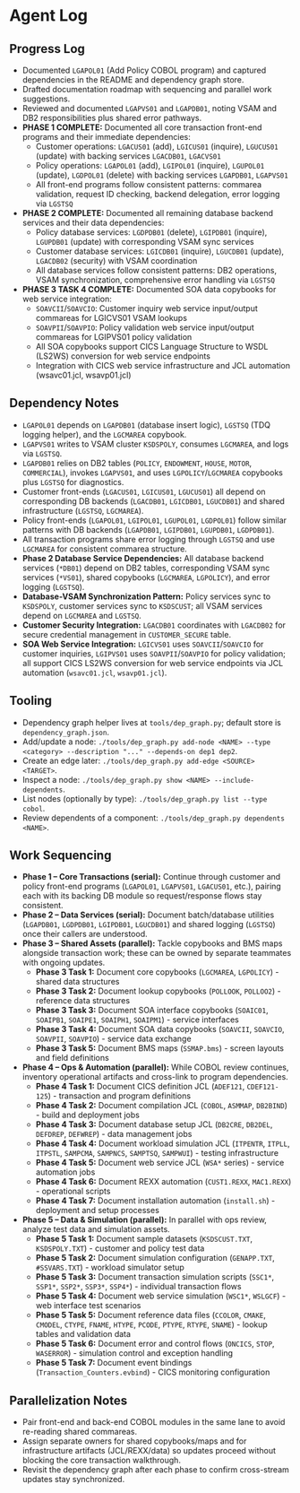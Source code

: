 # Agent Log

## Progress Log
- Documented `LGAPOL01` (Add Policy COBOL program) and captured dependencies in the README and dependency graph store.
- Drafted documentation roadmap with sequencing and parallel work suggestions.
- Reviewed and documented `LGAPVS01` and `LGAPDB01`, noting VSAM and DB2 responsibilities plus shared error pathways.
- **PHASE 1 COMPLETE:** Documented all core transaction front-end programs and their immediate dependencies:
  - Customer operations: `LGACUS01` (add), `LGICUS01` (inquire), `LGUCUS01` (update) with backing services `LGACDB01`, `LGACVS01`
  - Policy operations: `LGAPOL01` (add), `LGIPOL01` (inquire), `LGUPOL01` (update), `LGDPOL01` (delete) with backing services `LGAPDB01`, `LGAPVS01`
  - All front-end programs follow consistent patterns: commarea validation, request ID checking, backend delegation, error logging via `LGSTSQ`
- **PHASE 2 COMPLETE:** Documented all remaining database backend services and their data dependencies:
  - Policy database services: `LGDPDB01` (delete), `LGIPDB01` (inquire), `LGUPDB01` (update) with corresponding VSAM sync services
  - Customer database services: `LGICDB01` (inquire), `LGUCDB01` (update), `LGACDB02` (security) with VSAM coordination
  - All database services follow consistent patterns: DB2 operations, VSAM synchronization, comprehensive error handling via `LGSTSQ`
- **PHASE 3 TASK 4 COMPLETE:** Documented SOA data copybooks for web service integration:
  - `SOAVCII`/`SOAVCIO`: Customer inquiry web service input/output commareas for LGICVS01 VSAM lookups
  - `SOAVPII`/`SOAVPIO`: Policy validation web service input/output commareas for LGIPVS01 policy validation
  - All SOA copybooks support CICS Language Structure to WSDL (LS2WS) conversion for web service endpoints
  - Integration with CICS web service infrastructure and JCL automation (wsavc01.jcl, wsavp01.jcl)

## Dependency Notes
- `LGAPOL01` depends on `LGAPDB01` (database insert logic), `LGSTSQ` (TDQ logging helper), and the `LGCMAREA` copybook.
- `LGAPVS01` writes to VSAM cluster `KSDSPOLY`, consumes `LGCMAREA`, and logs via `LGSTSQ`.
- `LGAPDB01` relies on DB2 tables (`POLICY`, `ENDOWMENT`, `HOUSE`, `MOTOR`, `COMMERCIAL`), invokes `LGAPVS01`, and uses `LGPOLICY`/`LGCMAREA` copybooks plus `LGSTSQ` for diagnostics.
- Customer front-ends (`LGACUS01`, `LGICUS01`, `LGUCUS01`) all depend on corresponding DB backends (`LGACDB01`, `LGICDB01`, `LGUCDB01`) and shared infrastructure (`LGSTSQ`, `LGCMAREA`).
- Policy front-ends (`LGAPOL01`, `LGIPOL01`, `LGUPOL01`, `LGDPOL01`) follow similar patterns with DB backends (`LGAPDB01`, `LGIPDB01`, `LGUPDB01`, `LGDPDB01`).
- All transaction programs share error logging through `LGSTSQ` and use `LGCMAREA` for consistent commarea structure.
- **Phase 2 Database Service Dependencies:** All database backend services (`*DB01`) depend on DB2 tables, corresponding VSAM sync services (`*VS01`), shared copybooks (`LGCMAREA`, `LGPOLICY`), and error logging (`LGSTSQ`).
- **Database-VSAM Synchronization Pattern:** Policy services sync to `KSDSPOLY`, customer services sync to `KSDSCUST`; all VSAM services depend on `LGCMAREA` and `LGSTSQ`.
- **Customer Security Integration:** `LGACDB01` coordinates with `LGACDB02` for secure credential management in `CUSTOMER_SECURE` table.
- **SOA Web Service Integration:** `LGICVS01` uses `SOAVCII`/`SOAVCIO` for customer inquiries, `LGIPVS01` uses `SOAVPII`/`SOAVPIO` for policy validation; all support CICS LS2WS conversion for web service endpoints via JCL automation (`wsavc01.jcl`, `wsavp01.jcl`).

## Tooling
- Dependency graph helper lives at `tools/dep_graph.py`; default store is `dependency_graph.json`.
- Add/update a node: `./tools/dep_graph.py add-node <NAME> --type <category> --description "..." --depends-on dep1 dep2`.
- Create an edge later: `./tools/dep_graph.py add-edge <SOURCE> <TARGET>`.
- Inspect a node: `./tools/dep_graph.py show <NAME> --include-dependents`.
- List nodes (optionally by type): `./tools/dep_graph.py list --type cobol`.
- Review dependents of a component: `./tools/dep_graph.py dependents <NAME>`.

## Work Sequencing
- **Phase 1 – Core Transactions (serial):** Continue through customer and policy front-end programs (`LGAPOL01`, `LGAPVS01`, `LGACUS01`, etc.), pairing each with its backing DB module so request/response flows stay consistent.
- **Phase 2 – Data Services (serial):** Document batch/database utilities (`LGAPDB01`, `LGDPDB01`, `LGIPDB01`, `LGUCDB01`) and shared logging (`LGSTSQ`) once their callers are understood.
- **Phase 3 – Shared Assets (parallel):** Tackle copybooks and BMS maps alongside transaction work; these can be owned by separate teammates with ongoing updates.
  - **Phase 3 Task 1:** Document core copybooks (`LGCMAREA`, `LGPOLICY`) - shared data structures
  - **Phase 3 Task 2:** Document lookup copybooks (`POLLOOK`, `POLLOO2`) - reference data structures  
  - **Phase 3 Task 3:** Document SOA interface copybooks (`SOAIC01`, `SOAIPB1`, `SOAIPE1`, `SOAIPH1`, `SOAIPM1`) - service interfaces
  - **Phase 3 Task 4:** Document SOA data copybooks (`SOAVCII`, `SOAVCIO`, `SOAVPII`, `SOAVPIO`) - service data exchange
  - **Phase 3 Task 5:** Document BMS maps (`SSMAP.bms`) - screen layouts and field definitions
- **Phase 4 – Ops & Automation (parallel):** While COBOL review continues, inventory operational artifacts and cross-link to program dependencies.
  - **Phase 4 Task 1:** Document CICS definition JCL (`ADEF121`, `CDEF121-125`) - transaction and program definitions
  - **Phase 4 Task 2:** Document compilation JCL (`COBOL`, `ASMMAP`, `DB2BIND`) - build and deployment jobs
  - **Phase 4 Task 3:** Document database setup JCL (`DB2CRE`, `DB2DEL`, `DEFDREP`, `DEFWREP`) - data management jobs
  - **Phase 4 Task 4:** Document workload simulation JCL (`ITPENTR`, `ITPLL`, `ITPSTL`, `SAMPCMA`, `SAMPNCS`, `SAMPTSQ`, `SAMPWUI`) - testing infrastructure
  - **Phase 4 Task 5:** Document web service JCL (`WSA*` series) - service automation jobs
  - **Phase 4 Task 6:** Document REXX automation (`CUST1.REXX`, `MAC1.REXX`) - operational scripts
  - **Phase 4 Task 7:** Document installation automation (`install.sh`) - deployment and setup processes
- **Phase 5 – Data & Simulation (parallel):** In parallel with ops review, analyze test data and simulation assets.
  - **Phase 5 Task 1:** Document sample datasets (`KSDSCUST.TXT`, `KSDSPOLY.TXT`) - customer and policy test data
  - **Phase 5 Task 2:** Document simulation configuration (`GENAPP.TXT`, `#SSVARS.TXT`) - workload simulator setup
  - **Phase 5 Task 3:** Document transaction simulation scripts (`SSC1*`, `SSP1*`, `SSP2*`, `SSP3*`, `SSP4*`) - individual transaction flows
  - **Phase 5 Task 4:** Document web service simulation (`WSC1*`, `WSLGCF`) - web interface test scenarios
  - **Phase 5 Task 5:** Document reference data files (`CCOLOR`, `CMAKE`, `CMODEL`, `CTYPE`, `FNAME`, `HTYPE`, `PCODE`, `PTYPE`, `RTYPE`, `SNAME`) - lookup tables and validation data
  - **Phase 5 Task 6:** Document error and control flows (`ONCICS`, `STOP`, `WASERROR`) - simulation control and exception handling
  - **Phase 5 Task 7:** Document event bindings (`Transaction_Counters.evbind`) - CICS monitoring configuration

## Parallelization Notes
- Pair front-end and back-end COBOL modules in the same lane to avoid re-reading shared commareas.
- Assign separate owners for shared copybooks/maps and for infrastructure artifacts (JCL/REXX/data) so updates proceed without blocking the core transaction walkthrough.
- Revisit the dependency graph after each phase to confirm cross-stream updates stay synchronized.
